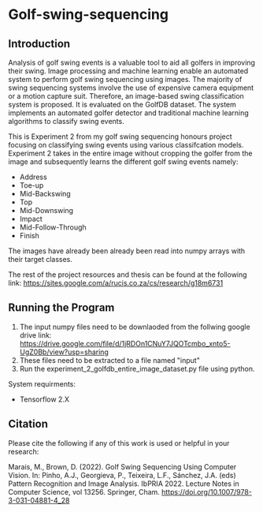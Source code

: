 # Golf-swing-sequencing

## Introduction
Analysis of golf swing events is a valuable tool to aid all golfers in improving their swing. Image processing and machine learning enable an automated system to perform golf swing sequencing using images. The majority of swing sequencing systems involve the use of expensive camera equipment or a motion capture suit. Therefore, an image-based swing classification system is proposed. It is evaluated on the GolfDB dataset. The system implements an automated golfer detector and traditional machine learning algorithms to classify swing events. 

This is Experiment 2 from my golf swing sequencing honours project focusing on classifying swing events using various classifcation models. 
Experiment 2 takes in the entire image without cropping the golfer from the image and subsequently learns the different golf swing events namely: 
  - Address
  - Toe-up
  - Mid-Backswing
  - Top
  - Mid-Downswing
  - Impact
  - Mid-Follow-Through
  - Finish
  
The images have already been already been read into numpy arrays with their target classes. 

The rest of the project resources and thesis can be found at the following link: https://sites.google.com/a/rucis.co.za/cs/research/g18m6731

## Running the Program
1. The input numpy files need to be downlaoded from the follwing google drive link: https://drive.google.com/file/d/1jRDOn1CNuY7JQOTcmbo_xnto5-UgZ0Bb/view?usp=sharing
2. These files need to be extracted to a file named "input"
3. Run the experiment_2_golfdb_entire_image_dataset.py file using python. 

System requirments: 
- Tensorflow 2.X

## Citation
Please cite the following if any of this work is used or helpful in your research:

Marais, M., Brown, D. (2022). Golf Swing Sequencing Using Computer Vision. In: Pinho, A.J., Georgieva, P., Teixeira, L.F., Sánchez, J.A. (eds) Pattern Recognition and Image Analysis. IbPRIA 2022. Lecture Notes in Computer Science, vol 13256. Springer, Cham. https://doi.org/10.1007/978-3-031-04881-4_28
